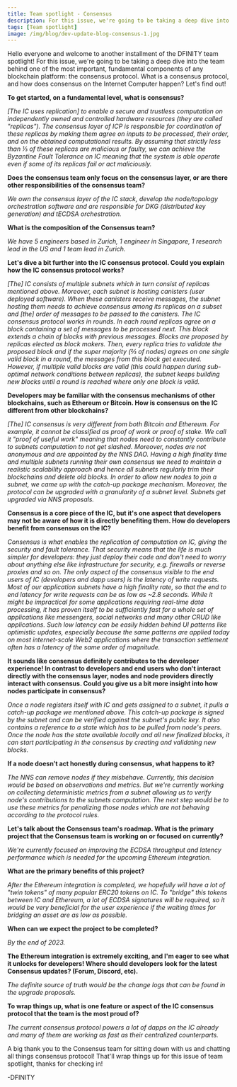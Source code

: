 ```yaml
---
title: Team spotlight - Consensus
description: For this issue, we're going to be taking a deep dive into the team behind one of the most important, fundamental components of any blockchain platform - the consensus protocol.
tags: [Team spotlight]
image: /img/blog/dev-update-blog-consensus-1.jpg
---
```


Hello everyone and welcome to another installment of the DFINITY team spotlight! For this issue, we're going to be taking a deep dive into the team behind one of the most important, fundamental components of any blockchain platform: the consensus protocol. What is a consensus protocol, and how does consensus on the Internet Computer happen? Let's find out!

**To get started, on a fundamental level, what is consensus?**

*[The IC uses replication] to enable a secure and trustless computation on independently owned and controlled hardware resources (they are called "replicas"). The consensus layer of ICP is responsible for coordination of these replicas by making them agree on inputs to be processed, their order, and on the obtained computational results. By assuming that strictly less than ⅓ of these replicas are malicious or faulty, we can achieve the Byzantine Fault Tolerance on IC meaning that the system is able operate even if some of its replicas fail or act maliciously.*

**Does the consensus team only focus on the consensus layer, or are there other responsibilities of the consensus team?**

*We own the consensus layer of the IC stack, develop the node/topology orchestration software and are responsible for DKG (distributed key generation) and tECDSA orchestration.*

**What is the composition of the Consensus team?**

*We have 5 engineers based in Zurich, 1 engineer in Singapore, 1 research lead in the US and 1 team lead in Zurich.*

**Let's dive a bit further into the IC consensus protocol. Could you explain how the IC consensus protocol works?**

*[The] IC consists of multiple subnets which in turn consist of replicas mentioned above. Moreover, each subnet is hosting canisters (user deployed software). When these canisters receive messages, the subnet hosting them needs to achieve consensus among its replicas on a subset and [the] order of messages to be passed to the canisters. The IC consensus protocol works in rounds. In each round replicas agree on a block containing a set of messages to be processed next. This block extends a chain of blocks with previous messages. Blocks are proposed by replicas elected as block makers. Then, every replica tries to validate the proposed block and if the super majority (⅔ of nodes) agrees on one single valid block in a round, the messages from this block get executed. However, if multiple valid blocks are valid (this could happen during sub-optimal network conditions between replicas), the subnet keeps building new blocks until a round is reached where only one block is valid.*

**Developers may be familiar with the consensus mechanisms of other blockchains, such as Ethereum or Bitcoin. How is consensus on the IC different from other blockchains?**

*[The] IC consensus is very different from both Bitcoin and Ethereum. For example, it cannot be classified as proof of work or proof of stake. We call it "proof of useful work" meaning that nodes need to constantly contribute to subnets computation to not get slashed. Moreover, nodes are not anonymous and are appointed by the NNS DAO. Having a high finality time and multiple subnets running their own consensus we need to maintain a realistic scalability approach and hence all subnets regularly trim their blockchains and delete old blocks. In order to allow new nodes to join a subnet, we came up with the catch-up package mechanism. Moreover, the protocol can be upgraded with a granularity of a subnet level. Subnets get upgraded via NNS proposals.*

**Consensus is a core piece of the IC, but it's one aspect that developers may not be aware of how it is directly benefiting them. How do developers benefit from consensus on the IC?**

*Consensus is what enables the replication of computation on IC, giving the security and fault tolerance. That security means that the life is much simpler for developers: they just deploy their code and don't need to worry about anything else like infrastructure for security, e.g. firewalls or reverse proxies and so on. The only aspect of the consensus visible to the end users of IC (developers and dapp users) is the latency of write requests. Most of our application subnets have a high finality rate, so that the end to end latency for write requests can be as low as ~2.8 seconds. While it might be impractical for some applications requiring real-time data processing, it has proven itself to be sufficiently fast for a whole set of applications like messengers, social networks and many other CRUD like applications. Such low latency can be easily hidden behind UI patterns like optimistic updates, especially because the same patterns are applied today on most internet-scale Web2 applications where the transaction settlement often has a latency of the same order of magnitude.*

**It sounds like consensus definitely contributes to the developer experience! In contrast to developers and end users who don't interact directly with the consensus layer, nodes and node providers directly interact with consensus. Could you give us a bit more insight into how nodes participate in consensus?**

*Once a node registers itself with IC and gets assigned to a subnet, it pulls a catch-up package we mentioned above. This catch-up package is signed by the subnet and can be verified against the subnet's public key. It also contains a reference to a state which has to be pulled from node's peers. Once the node has the state available locally and all new finalized blocks, it can start participating in the consensus by creating and validating new blocks.*

**If a node doesn’t act honestly during consensus, what happens to it?**

*The NNS can remove nodes if they misbehave. Currently, this decision would be based on observations and metrics. But we're currently working on collecting deterministic metrics from a subnet allowing us to verify node's contributions to the subnets computation. The next step would be to use these metrics for penalizing those nodes which are not behaving according to the protocol rules.*

**Let's talk about the Consensus team's roadmap. What is the primary project that the Consensus team is working on or focused on currently?**

*We're currently focused on improving the ECDSA throughput and latency performance which is needed for the upcoming Ethereum integration.*

**What are the primary benefits of this project?**

*After the Ethereum integration is completed, we hopefully will have a lot of "twin tokens" of many popular ERC20 tokens on IC. To "bridge" this tokens between IC and Ethereum, a lot of ECDSA signatures will be required, so it would be very beneficial for the user experience if the waiting times for bridging an asset are as low as possible.*

**When can we expect the project to be completed?**

*By the end of 2023.*

**The Ethereum integration is extremely exciting, and I'm eager to see what it unlocks for developers! Where should developers look for the latest Consensus updates? (Forum, Discord, etc).**

*The definite source of truth would be the change logs that can be found in the upgrade proposals.*

**To wrap things up, what is one feature or aspect of the IC consensus protocol that the team is the most proud of?**

*The current consensus protocol powers a lot of dapps on the IC already and many of them are working as fast as their centralized counterparts.*

A big thank you to the Consensus team for sitting down with us and chatting all things consensus protocol! That'll wrap things up for this issue of team spotlight, thanks for checking in!

-DFINITY

